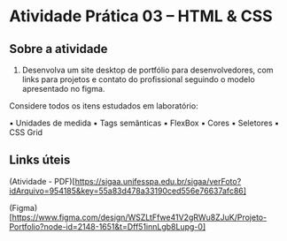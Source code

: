 # Atividade Prática 03 – HTML & CSS

## Sobre a atividade

1. Desenvolva um site desktop de portfólio para desenvolvedores, com links para projetos e contato do profissional seguindo o modelo apresentado no figma.

Considere todos os itens estudados em laboratório:

▪ Unidades de medida
▪ Tags semânticas
▪ FlexBox
▪ Cores
▪ Seletores
▪ CSS Grid

## Links úteis

(Atividade - PDF)[https://sigaa.unifesspa.edu.br/sigaa/verFoto?idArquivo=954185&key=55a83d478a33190ced556e76637afc86]

(Figma)[https://www.figma.com/design/WSZLtFfwe41V2gRWu8ZJuK/Projeto-Portfolio?node-id=2148-1651&t=Dff51innLgb8Lupg-0]